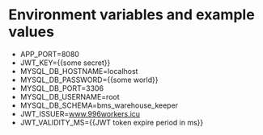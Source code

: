 # Environment variables and example values

- APP_PORT=8080
- JWT_KEY={{some secret}}
- MYSQL_DB_HOSTNAME=localhost
- MYSQL_DB_PASSWORD={{some world}}
- MYSQL_DB_PORT=3306
- MYSQL_DB_USERNAME=root
- MYSQL_DB_SCHEMA=bms_warehouse_keeper
- JWT_ISSUER=www.996workers.icu
- JWT_VALIDITY_MS={{JWT token expire period in ms}}
